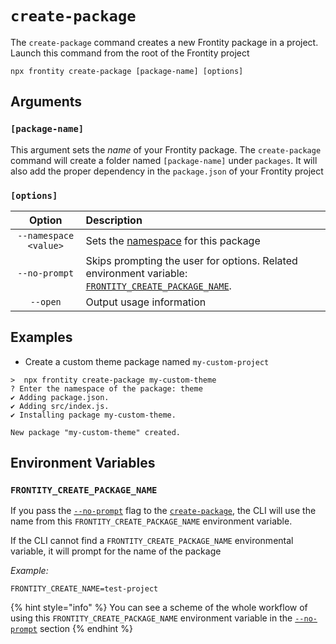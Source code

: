 # `create-package`

The `create-package` command creates a new Frontity package in a project. Launch this command from the root of the Frontity project

```text
npx frontity create-package [package-name] [options]
```

## Arguments

### **`[package-name]`**

This argument sets the _name_ of your Frontity package. The `create-package` command will create a folder named `[package-name]` under `packages`. It will also add the proper dependency in the `package.json` of your Frontity project

### **`[options]`**

|                  Option                  | Description                                                                                                     |
| :--------------------------------------: | :-------------------------------------------------------------------------------------------------------------- |
|          `--namespace <value>`           | Sets the [namespace](https://docs.frontity.org/learning-frontity/namespaces) for this package                   |
| `--no-prompt` | Skips prompting the user for options. Related environment variable: [`FRONTITY_CREATE_PACKAGE_NAME`](#frontity_create_package_name). |
|                 `--open`                 | Output usage information                                                                                        |

## Examples

- Create a custom theme package named `my-custom-project`

```text
>  npx frontity create-package my-custom-theme
? Enter the namespace of the package: theme
✔ Adding package.json.
✔ Adding src/index.js.
✔ Installing package my-custom-theme.

New package "my-custom-theme" created.
```

## Environment Variables

### `FRONTITY_CREATE_PACKAGE_NAME`

If you pass the [`--no-prompt`](../README.md#no-prompt) flag to the [`create-package`](#), the CLI will use the name from this `FRONTITY_CREATE_PACKAGE_NAME` environment variable.

If the CLI cannot find a `FRONTITY_CREATE_PACKAGE_NAME` environmental variable, it will prompt for the name of the package

_Example:_

```text
FRONTITY_CREATE_NAME=test-project
```

{% hint style="info" %}
You can see a scheme of the whole workflow of using this `FRONTITY_CREATE_PACKAGE_NAME` environment variable in the [`--no-prompt`](../README.md#no-prompt) section
{% endhint %}
